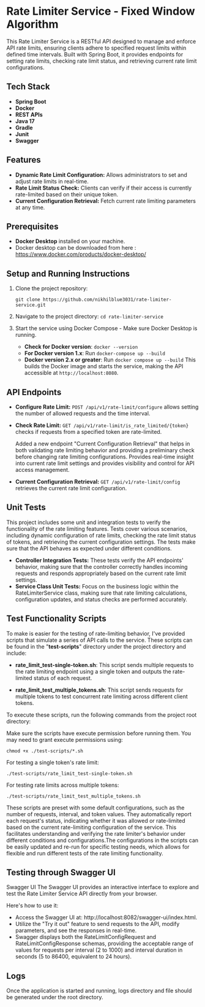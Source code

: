 # Rate Limiter Service - Fixed Window Algorithm

This Rate Limiter Service is a RESTful API designed to manage and enforce API rate limits, ensuring clients adhere to specified request limits within defined time intervals. Built with Spring Boot, it provides endpoints for setting rate limits, checking rate limit status, and retrieving current rate limit configurations.

## Tech Stack
- **Spring Boot**
- **Docker**
- **REST APIs**
- **Java 17**
- **Gradle**
- **Junit**
- **Swagger**

## Features
- **Dynamic Rate Limit Configuration:** Allows administrators to set and adjust rate limits in real-time.
- **Rate Limit Status Check:** Clients can verify if their access is currently rate-limited based on their unique token.
- **Current Configuration Retrieval:** Fetch current rate limiting parameters at any time.

## Prerequisites
- **Docker Desktop** installed on your machine.
- Docker desktop can be downloaded from here : https://www.docker.com/products/docker-desktop/

## Setup and Running Instructions
1. Clone the project repository:
   ```
   git clone https://github.com/nikhilblue3031/rate-limiter-service.git
   ```
   
2. Navigate to the project directory:
   `cd rate-limiter-service`

3. Start the service using Docker Compose - Make sure Docker Desktop is running.
   - **Check for Docker version**: `docker --version`
   - **For Docker version 1.x**: Run `docker-compose up --build`
   - **Docker version 2.x or greater**: Run `docker compose up --build`
      This builds the Docker image and starts the service, making the API accessible at `http://localhost:8080`.

## API Endpoints
- **Configure Rate Limit:** `POST /api/v1/rate-limit/configure` allows setting the number of allowed requests and the time interval.
- **Check Rate Limit:** `GET /api/v1/rate-limit/is_rate_limited/{token}` checks if requests from a specified token are rate-limited.

  Added a new endpoint "Current Configuration Retrieval" that helps in both validating rate limiting behavior and providing a preliminary 
  check before changing rate limiting configurations. Provides real-time insight into current rate limit settings and provides visibility and control for API access management.
- **Current Configuration Retrieval:** `GET /api/v1/rate-limit/config` retrieves the current rate limit configuration.

## Unit Tests

This project includes some unit and integration tests to verify the functionality of the rate limiting features. 
Tests cover various scenarios, including dynamic configuration of rate limits, checking the rate limit status of tokens, 
and retrieving the current configuration settings. The tests make sure that the API behaves as expected under different conditions.

- **Controller Integration Tests:** These tests verify the API endpoints' behavior, making sure that the controller correctly handles 
   incoming requests and responds appropriately based on the current rate limit settings.
- **Service Class Unit Tests:** Focus on the business logic within the RateLimiterService class, 
  making sure that rate limiting calculations, configuration updates, and status checks are performed accurately.

## Test Functionality Scripts

To make is easier for the testing of rate-limiting behavior, I've provided scripts that simulate a series of API calls to the service. 
These scripts can be found in the "**test-scripts**" directory under the project directory and include:

- **rate_limit_test-single-token.sh**: This script sends multiple requests to the rate limiting endpoint using a single token and outputs the rate-limited status of each request.

- **rate_limit_test_multiple_tokens.sh**: This script sends requests for multiple tokens to test concurrent rate limiting across different client tokens.

To execute these scripts, run the following commands from the project root directory:

Make sure the scripts have execute permission before running them. You may need to grant execute permissions using:

```
chmod +x ./test-scripts/*.sh
```

For testing a single token's rate limit:

```
./test-scripts/rate_limit_test-single-token.sh
```

For testing rate limits across multiple tokens:

```
./test-scripts/rate_limit_test_multiple_tokens.sh
```

These scripts are preset with some default configurations, such as the number of requests, interval, and token values. 
They automatically report each request's status, indicating whether it was allowed or rate-limited based on the current rate-limiting 
configuration of the service. This facilitates understanding and verifying the rate limiter's behavior under different 
conditions and configurations.The configurations in the scripts can be easily updated and re-run for specific testing needs, 
which allows for flexible and run different tests of the rate limiting functionality. 


## Testing through Swagger UI
Swagger UI
The Swagger UI provides an interactive interface to explore and test the Rate Limiter Service API directly from your browser.

Here's how to use it:

- Access the Swagger UI at: http://localhost:8082/swagger-ui/index.html.
- Utilize the "Try it out" feature to send requests to the API, modify parameters, and see the responses in real-time.
- Swagger displays both the RateLimitConfigRequest and RateLimitConfigResponse schemas, 
providing the acceptable range of values for requests per interval (2 to 1000) and interval duration in seconds (5 to 86400, equivalent to 24 hours).

## Logs
Once the application is started and running, logs directory and file should be generated under the root directory.
